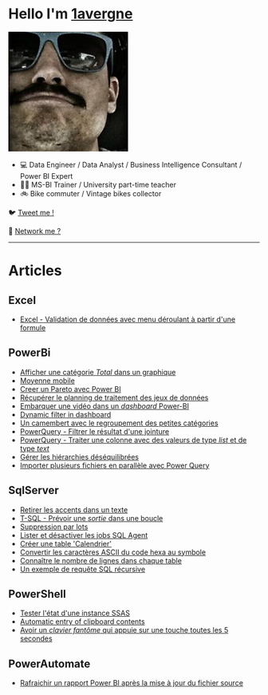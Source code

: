 # Hello I'm [1avergne](https://github.com/1avergne) 

![image](/Images/avatar-1avergne.jpg)

- 💻 Data Engineer / Data Analyst / Business Intelligence Consultant / Power BI Expert
- 👨‍🏫 MS-BI Trainer / University part-time teacher 
- 🚲 Bike commuter / Vintage bikes collector 

🐦 [Tweet me !](https://twitter.com/1avergne)

🤝 [Network me ?](https://www.linkedin.com/in/amaurylavergne/)

---

# Articles

## Excel
- [Excel - Validation de données avec menu déroulant à partir d'une formule](./Articles/Excel/20211129-Excel-validation-liste-formule.html)

## PowerBi
- [Afficher une catégorie _Total_ dans un graphique](./Articles/PowerBi/20230206-categorie-total.html)
- [Moyenne mobile](./Articles/PowerBi/20230206-moyenne-mobile.html)
- [Creer un Pareto avec Power BI](./Articles/PowerBi/Créer-un-Pareto.html)
- [Récupérer le planning de traitement des jeux de données](./Articles/PowerBi/20210915-planning-traitement.html)
- [Embarquer une vidéo dans un _dashboard_ Power-BI](./Articles/PowerBi/Embarquer-une-vidéo-dans-un-Dashboard-Power-BI.html)
- [Dynamic filter in dashboard](./Articles/PowerBi/Dynamic-filter-in-dashboard.html)
- [Un camembert avec le regroupement des petites catégories](./Articles/PowerBi/Camembert-avec-regroupement.html)
- [PowerQuery - Filtrer le résultat d'une jointure](./Articles/PowerBi/20230118-PowerQuery-Filtrer-resultat-jointure.html)
- [PowerQuery - Traiter une colonne avec des valeurs de type _list_ et de type _text_](./Articles/PowerBi/20221005-PowerQuery-Colonne-liste-et-texte.html)
- [Gérer les hiérarchies déséquilibrées](./Articles/PowerBi/20230118-hierarchie-desequilibree.html)
- [Importer plusieurs fichiers en parallèle avec Power Query](./Articles/PowerBi/20221003-import-plusieurs_fichiers.html)

## SqlServer
- [Retirer les accents dans un texte](./Articles/SqlServer/supprimer-accents.html)
- [T-SQL - Prévoir une _sortie_ dans une boucle](./Articles/SqlServer/20210823-boucle-condition-sortie.html)
- [Suppression par lots](./Articles/SqlServer/suppression-lot.html)
- [Lister et désactiver les jobs SQL Agent](./Articles/SqlServer/Lister-desactiver-jobs-sqlAgent.html)
- [Créer une table 'Calendrier'](./Articles/SqlServer/creer-calendrier-sql.html)
- [Convertir les caractères ASCII du code hexa au symbole](./Articles/SqlServer/convertir-code-hexa-sql.html)
- [Connaître le nombre de lignes dans chaque table](./Articles/SqlServer/compter-nombre-lignes.html)
- [Un exemple de requête SQL récursive](./Articles/SqlServer/20221215-exemple-cte-recursive.html)

## PowerShell
- [Tester l'état d'une instance SSAS](./Articles/PowerShell/tester-instance-ssas.html)
- [Automatic entry of clipboard contents](./Articles/PowerShell/Clipboard-automatic-entry.html)
- [Avoir un _clavier fantôme_ qui appuie sur une touche toutes les 5 secondes](./Articles/PowerShell/20221012-clavier-fantome.html)

## PowerAutomate
- [Rafraichir un rapport Power BI après la mise à jour du fichier source](./Articles/PowerAutomate/20221011-traiter-un-rapport-apres-maj-sharepoint.html)
